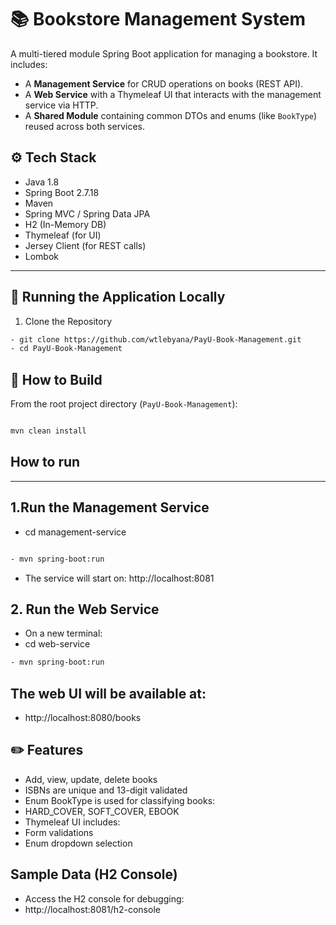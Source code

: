 # 📚 Bookstore Management System

A multi-tiered module Spring Boot application for managing a bookstore. It includes:
- A **Management Service** for CRUD operations on books (REST API).
- A **Web Service** with a Thymeleaf UI that interacts with the management service via HTTP.
- A **Shared Module** containing common DTOs and enums (like `BookType`) reused across both services.

## ⚙️ Tech Stack

- Java 1.8
- Spring Boot 2.7.18
- Maven
- Spring MVC / Spring Data JPA
- H2 (In-Memory DB)
- Thymeleaf (for UI)
- Jersey Client (for REST calls)
- Lombok

---

## 🧪 Running the Application Locally
1. Clone the Repository

```bash
- git clone https://github.com/wtlebyana/PayU-Book-Management.git
- cd PayU-Book-Management

```
## 🔧 How to Build

From the root project directory (`PayU-Book-Management`):

```bash

mvn clean install

```
## How to run
---
## 1.Run the Management Service
- cd management-service

```bash

- mvn spring-boot:run

```

- The service will start on: http://localhost:8081

## 2.  Run the Web Service
- On a new terminal:
- cd web-service

```bash
- mvn spring-boot:run

```

## The web UI will be available at:
- http://localhost:8080/books


## ✏️ Features
- Add, view, update, delete books
- ISBNs are unique and 13-digit validated
- Enum BookType is used for classifying books:
- HARD_COVER, SOFT_COVER, EBOOK
- Thymeleaf UI includes:
- Form validations
- Enum dropdown selection

## Sample Data (H2 Console)
- Access the H2 console for debugging:
- http://localhost:8081/h2-console